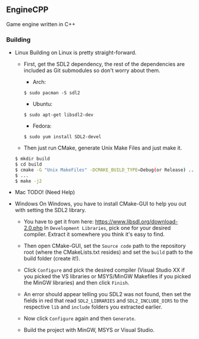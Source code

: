 ## EngineCPP
Game engine written in C++

### Building

- Linux
	Building on Linux is pretty straight-forward.
	
	- First, get the SDL2 dependency, the rest of the dependencies are included
	as Git submodules so don't worry about them.

		- Arch:
		```
		$ sudo pacman -S sdl2
		```

		- Ubuntu:
		```
		$ sudo apt-get libsdl2-dev
		```

		- Fedora:
		```
		$ sudo yum install SDL2-devel
		```

	- Then just run CMake, generate Unix Make Files and just make it.
	```bash
	$ mkdir build
	$ cd build
	$ cmake -G "Unix MakeFiles" -DCMAKE_BUILD_TYPE=Debug(or Release) ..
	$ ...
	$ make -j2
	```

- Mac
	TODO! (Need Help)

- Windows
	On Windows, you have to install CMake-GUI to help you out with setting the SDL2
	library.

	- You have to get it from here: https://www.libsdl.org/download-2.0.php
	In `Development Libraries`, pick one for your desired compiler. Extract it somewhere you
	think it's easy to find.

	- Then open CMake-GUI, set the `Source code` path to the repository root (where the CMakeLists.txt resides)
	and set the `build` path to the build folder (create it!).

	- Click `Configure` and pick the desired compiler (Visual Studio XX if you picked the VS libraries or
	MSYS/MinGW Makefiles if you picked the MinGW libraries) and then click `Finish`.

	- An error should appear telling you SDL2 was not found, then set the fields in red
	that read `SDL2_LIBRARIES` and `SDL2_INCLUDE_DIRS` to the respective `lib` and `include` folders
	you extracted earlier.

	- Now click `Configure` again and then `Generate`.

	- Build the project with MinGW, MSYS or Visual Studio.